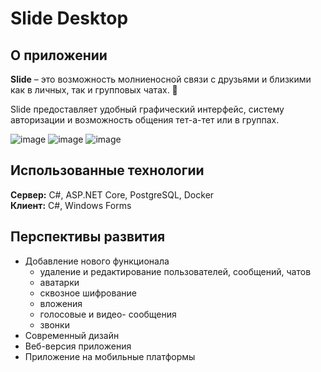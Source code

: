 # Slide Desktop

## О приложении
**Slide** – это возможность молниеносной связи с друзьями и близкими как в личных, так и групповых чатах. 💙 

Slide предоставляет удобный графический интерфейс, систему авторизации и возможность общения тет-а-тет или в группах.

![image](https://github.com/everysoftware/MyMessenger/assets/22497421/69207aaf-4f0d-4427-9ed0-2f6338c9694b)
![image](https://github.com/everysoftware/MyMessenger/assets/22497421/785db5e3-ae25-450d-a5f8-0dafaab4457f)
![image](https://github.com/everysoftware/MyMessenger/assets/22497421/8e82b8bb-66e7-4173-bdc2-da9d96f891b7)

## Использованные технологии
**Сервер:** C#, ASP.NET Core, PostgreSQL, Docker  
**Клиент:** C#, Windows Forms

## Перспективы развития
- Добавление нового функционала
  - удаление и редактирование пользователей, сообщений, чатов
  - аватарки
  - сквозное шифрование
  - вложения
  - голосовые и видео- сообщения
  - звонки
-	Современный дизайн
-	Веб-версия приложения
-	Приложение на мобильные платформы


